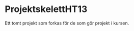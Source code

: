ProjektskelettHT13
==================

Ett tomt projekt som forkas för de som gör projekt i kursen.
